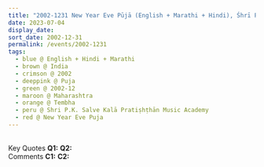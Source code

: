 ```yaml
---
title: "2002-1231 New Year Eve Pūjā (English + Marathi + Hindi), Śhrī P.K. Salve Kalā Pratiṣhṭhān Music Academy, near Modak Sagar, Vaitarna Academy Road, Tembha (87 kms NE of Vaitarna), Maharashtra, India"
date: 2023-07-04
display_date: 
sort_date: 2002-12-31
permalink: /events/2002-1231
tags:
  - blue @ English + Hindi + Marathi
  - brown @ India
  - crimson @ 2002
  - deeppink @ Puja
  - green @ 2002-12
  - maroon @ Maharashtra
  - orange @ Tembha
  - peru @ Shri P.K. Salve Kalā Pratiṣhṭhān Music Academy
  - red @ New Year Eve Puja
---
```


<br>

<wave-list>
  <list-title color="DarkSeaGreen" width="55">Key Quotes</list-title>
  <list-item color="BlanchedAlmond" width="280"><b>Q1:</b> <i></i></list-item>
  <list-item color="Lavender" width="280"><b>Q2:</b> <i></i></list-item>
</wave-list>

<br>

<wave-list>
  <list-title color="DarkSeaGreen" width="55">Comments</list-title>
  <list-item color="BlanchedAlmond" width="280"><b>C1:</b> <i></i></list-item>
  <list-item color="Lavender" width="280"><b>C2:</b> <i></i></list-item>
</wave-list>